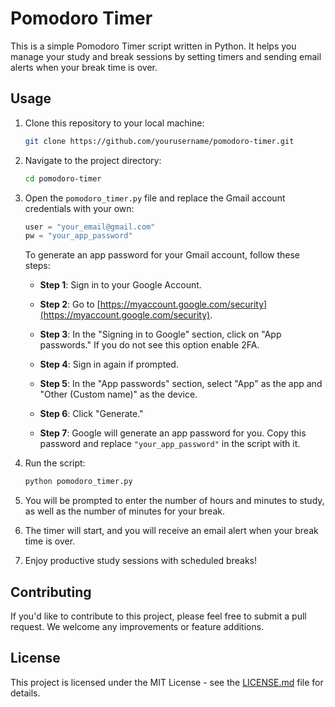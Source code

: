 # Pomodoro Timer

This is a simple Pomodoro Timer script written in Python. It helps you manage your study and break sessions by setting timers and sending email alerts when your break time is over.

## Usage

1. Clone this repository to your local machine:

    ```bash
    git clone https://github.com/yourusername/pomodoro-timer.git
    ```

2. Navigate to the project directory:

    ```bash
    cd pomodoro-timer
    ```

3. Open the `pomodoro_timer.py` file and replace the Gmail account credentials with your own:

    ```python
    user = "your_email@gmail.com"
    pw = "your_app_password"
    ```

    To generate an app password for your Gmail account, follow these steps:

    - **Step 1**: Sign in to your Google Account.

    - **Step 2**: Go to [https://myaccount.google.com/security](https://myaccount.google.com/security).

    - **Step 3**: In the "Signing in to Google" section, click on "App passwords." If you do not see this option enable 2FA.

    - **Step 4**: Sign in again if prompted.

    - **Step 5**: In the "App passwords" section, select "App" as the app and "Other (Custom name)" as the device.

    - **Step 6**: Click "Generate."

    - **Step 7**: Google will generate an app password for you. Copy this password and replace `"your_app_password"` in the script with it.

4. Run the script:

    ```bash
    python pomodoro_timer.py
    ```

5. You will be prompted to enter the number of hours and minutes to study, as well as the number of minutes for your break.

6. The timer will start, and you will receive an email alert when your break time is over.

7. Enjoy productive study sessions with scheduled breaks!

## Contributing

If you'd like to contribute to this project, please feel free to submit a pull request. We welcome any improvements or feature additions.

## License

This project is licensed under the MIT License - see the [LICENSE.md](LICENSE.md) file for details.
